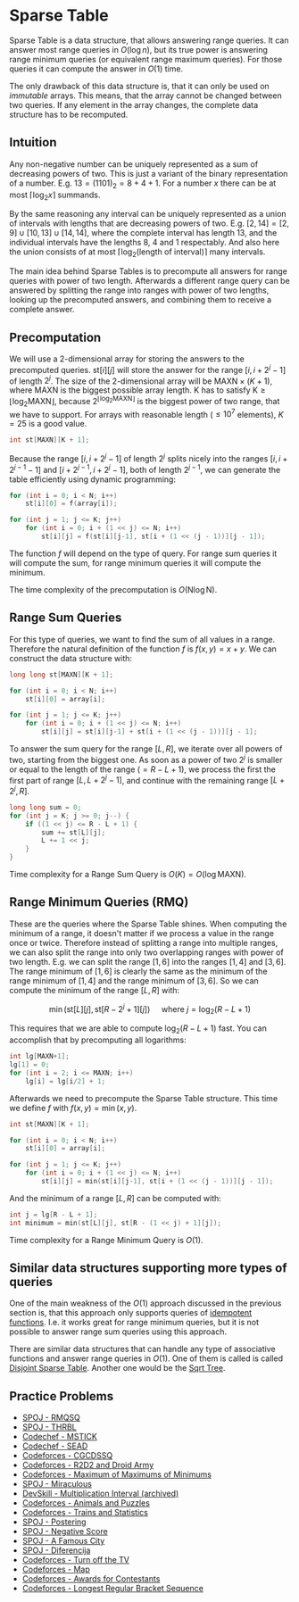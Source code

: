 # Sparse Table

Sparse Table is a data structure, that allows answering range queries.
It can answer most range queries in $O(\log n)$, but its true power is answering range minimum queries (or equivalent range maximum queries).
For those queries it can compute the answer in $O(1)$ time.

The only drawback of this data structure is, that it can only be used on _immutable_ arrays.
This means, that the array cannot be changed between two queries.
If any element in the array changes, the complete data structure has to be recomputed.

## Intuition

Any non-negative number can be uniquely represented as a sum of decreasing powers of two.
This is just a variant of the binary representation of a number.
E.g. $13 = (1101)_2 = 8 + 4 + 1$.
For a number $x$ there can be at most $\lceil \log_2 x \rceil$ summands.

By the same reasoning any interval can be uniquely represented as a union of intervals with lengths that are decreasing powers of two.
E.g. $[2, 14] = [2, 9] \cup [10, 13] \cup [14, 14]$, where the complete interval has length 13, and the individual intervals have the lengths 8, 4 and 1 respectably.
And also here the union consists of at most $\lceil \log_2(\text{length of interval}) \rceil$ many intervals.

The main idea behind Sparse Tables is to precompute all answers for range queries with power of two length.
Afterwards a different range query can be answered by splitting the range into ranges with power of two lengths, looking up the precomputed answers, and combining them to receive a complete answer.

## Precomputation

We will use a 2-dimensional array for storing the answers to the precomputed queries.
$\text{st}[i][j]$ will store the answer for the range $[i, i + 2^j - 1]$ of length $2^j$.
The size of the 2-dimensional array will be $\text{MAXN} \times (K + 1)$, where $\text{MAXN}$ is the biggest possible array length.
$\text{K}$ has to satisfy $\text{K} \ge \lfloor \log_2 \text{MAXN} \rfloor$, because $2^{\lfloor \log_2 \text{MAXN} \rfloor}$ is the biggest power of two range, that we have to support.
For arrays with reasonable length ($\le 10^7$ elements), $K = 25$ is a good value.

```{.cpp file=sparsetable_definition}
int st[MAXN][K + 1];
```

Because the range $[i, i + 2^j - 1]$ of length $2^j$ splits nicely into the ranges $[i, i + 2^{j - 1} - 1]$ and $[i + 2^{j - 1}, i + 2^j - 1]$, both of length $2^{j - 1}$, we can generate the table efficiently using dynamic programming:

```{.cpp file=sparsetable_generation}
for (int i = 0; i < N; i++)
    st[i][0] = f(array[i]);

for (int j = 1; j <= K; j++)
    for (int i = 0; i + (1 << j) <= N; i++)
        st[i][j] = f(st[i][j-1], st[i + (1 << (j - 1))][j - 1]);
```

The function $f$ will depend on the type of query.
For range sum queries it will compute the sum, for range minimum queries it will compute the minimum.

The time complexity of the precomputation is $O(\text{N} \log \text{N})$.

## Range Sum Queries

For this type of queries, we want to find the sum of all values in a range.
Therefore the natural definition of the function $f$ is $f(x, y) = x + y$.
We can construct the data structure with:

```{.cpp file=sparsetable_sum_generation}
long long st[MAXN][K + 1];

for (int i = 0; i < N; i++)
    st[i][0] = array[i];

for (int j = 1; j <= K; j++)
    for (int i = 0; i + (1 << j) <= N; i++)
        st[i][j] = st[i][j-1] + st[i + (1 << (j - 1))][j - 1];
```

To answer the sum query for the range $[L, R]$, we iterate over all powers of two, starting from the biggest one.
As soon as a power of two $2^j$ is smaller or equal to the length of the range ($= R - L + 1$), we process the first the first part of range $[L, L + 2^j - 1]$, and continue with the remaining range $[L + 2^j, R]$.

```{.cpp file=sparsetable_sum_query}
long long sum = 0;
for (int j = K; j >= 0; j--) {
    if ((1 << j) <= R - L + 1) {
        sum += st[L][j];
        L += 1 << j;
    }
}
```

Time complexity for a Range Sum Query is $O(K) = O(\log \text{MAXN})$.

## Range Minimum Queries (RMQ)

These are the queries where the Sparse Table shines.
When computing the minimum of a range, it doesn't matter if we process a value in the range once or twice.
Therefore instead of splitting a range into multiple ranges, we can also split the range into only two overlapping ranges with power of two length.
E.g. we can split the range $[1, 6]$ into the ranges $[1, 4]$ and $[3, 6]$.
The range minimum of $[1, 6]$ is clearly the same as the minimum of the range minimum of $[1, 4]$ and the range minimum of $[3, 6]$.
So we can compute the minimum of the range $[L, R]$ with:

$$\min(\text{st}[L][j], \text{st}[R - 2^j + 1][j]) \quad \text{ where } j = \log_2(R - L + 1)$$

This requires that we are able to compute $\log_2(R - L + 1)$ fast.
You can accomplish that by precomputing all logarithms:

```{.cpp file=sparse_table_log_table}
int lg[MAXN+1];
lg[1] = 0;
for (int i = 2; i <= MAXN; i++)
    lg[i] = lg[i/2] + 1;
```

Afterwards we need to precompute the Sparse Table structure. This time we define $f$ with $f(x, y) = \min(x, y)$.

```{.cpp file=sparse_table_minimum_generation}
int st[MAXN][K + 1];

for (int i = 0; i < N; i++)
    st[i][0] = array[i];

for (int j = 1; j <= K; j++)
    for (int i = 0; i + (1 << j) <= N; i++)
        st[i][j] = min(st[i][j-1], st[i + (1 << (j - 1))][j - 1]);
```

And the minimum of a range $[L, R]$ can be computed with:

```{.cpp file=sparse_table_minimum_query}
int j = lg[R - L + 1];
int minimum = min(st[L][j], st[R - (1 << j) + 1][j]);
```

Time complexity for a Range Minimum Query is $O(1)$.

## Similar data structures supporting more types of queries

One of the main weakness of the $O(1)$ approach discussed in the previous section is, that this approach only supports queries of [idempotent functions](https://en.wikipedia.org/wiki/Idempotence).
I.e. it works great for range minimum queries, but it is not possible to answer range sum queries using this approach.

There are similar data structures that can handle any type of associative functions and answer range queries in $O(1)$.
One of them is called is called [Disjoint Sparse Table](https://discuss.codechef.com/questions/117696/tutorial-disjoint-sparse-table).
Another one would be the [Sqrt Tree](sqrt-tree.md).

## Practice Problems

* [SPOJ - RMQSQ](http://www.spoj.com/problems/RMQSQ/)
* [SPOJ - THRBL](http://www.spoj.com/problems/THRBL/)
* [Codechef - MSTICK](https://www.codechef.com/problems/MSTICK)
* [Codechef - SEAD](https://www.codechef.com/problems/SEAD)
* [Codeforces - CGCDSSQ](http://codeforces.com/contest/475/problem/D)
* [Codeforces - R2D2 and Droid Army](http://codeforces.com/problemset/problem/514/D)
* [Codeforces - Maximum of Maximums of Minimums](http://codeforces.com/problemset/problem/872/B)
* [SPOJ - Miraculous](http://www.spoj.com/problems/TNVFC1M/)
* [DevSkill - Multiplication Interval (archived)](http://web.archive.org/web/20200922003506/https://devskill.com/CodingProblems/ViewProblem/19)
* [Codeforces - Animals and Puzzles](http://codeforces.com/contest/713/problem/D)
* [Codeforces - Trains and Statistics](http://codeforces.com/contest/675/problem/E)
* [SPOJ - Postering](http://www.spoj.com/problems/POSTERIN/)
* [SPOJ - Negative Score](http://www.spoj.com/problems/RPLN/)
* [SPOJ - A Famous City](http://www.spoj.com/problems/CITY2/)
* [SPOJ - Diferencija](http://www.spoj.com/problems/DIFERENC/)
* [Codeforces - Turn off the TV](http://codeforces.com/contest/863/problem/E)
* [Codeforces - Map](http://codeforces.com/contest/15/problem/D)
* [Codeforces - Awards for Contestants](http://codeforces.com/contest/873/problem/E)
* [Codeforces - Longest Regular Bracket Sequence](http://codeforces.com/contest/5/problem/C)
